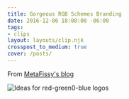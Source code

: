 ```yaml
---
title: Gorgeous RGB Schemes Branding
date: 2016-12-06 18:00:00 -06:00
tags:
- clips
layout: layouts/clip.njk
crosspost_to_medium: true
cover: /posts/
---
```


From [MetaFissy's blog](https://metafizzy.co/blog/rgb-schemes-logo/)

![Ideas for red-green0-blue logos](https://i.imgur.com/1tRedUl.png)
